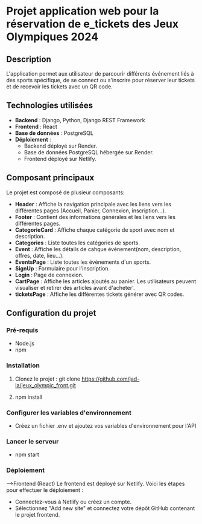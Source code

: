 # Projet application web pour la réservation de e_tickets des Jeux Olympiques 2024 

## Description
L'application permet aux utilisateur de parcourir différents événement liés à des sports spécifique, de se connect ou s'inscrire pour réserver leur tickets et de recevoir les tickets avec un QR code.

## Technologies utilisées
- **Backend** : Django, Python, Django REST Framework 
- **Frontend** : React 
- **Base de données** : PostgreSQL
- **Déploiement** :
  - Backend déployé sur Render.
  - Base de données PostgreSQL hébergée sur Render.
  - Frontend déployé sur Netlify.


## Composant principaux
Le projet est composé de plusieur composants:

- **Header** : Affiche la navigation principale avec les liens vers les différentes pages (Accueil, Panier, Connexion, inscription...).
- **Footer** : Contient des informations générales et les liens vers les différentes pages.
- **CategorieCard** : Affiche chaque catégorie de sport avec nom et description.
- **Categories** : Liste toutes les catégories de sports.
- **Event** : Affiche les détails de cahque événement(nom, description, offres, date, lieu...).
- **EventsPage** : Liste toutes les événements d'un sports.
- **SignUp** : Formulaire pour l'inscription.
- **Login** : Page de connexion.
- **CartPage** : Affiche les articles ajoutés au panier. Les utilisateurs peuvent visualiser et retirer des articles avant d'acheter'.
- **ticketsPage** : Affiche les différentes tickets générer avec QR codes.


## Configuration du projet
### Pré-requis
- Node.js
- npm

### Installation
1. Clonez le projet :
   git clone https://github.com/jad-la/jeux_olympic_front.git

2. npm install

### Configurer les variables d'environnement
- Créez un fichier .env et ajoutez vos variables d'environnement pour l'API

### Lancer le serveur
- npm start

### Déploiement
-->Frontend (React)
Le frontend est déployé sur Netlify. Voici les étapes pour effectuer le déploiement :

- Connectez-vous à Netlify ou créez un compte.
- Sélectionnez "Add new site" et connectez votre dépôt GitHub contenant le projet frontend.

